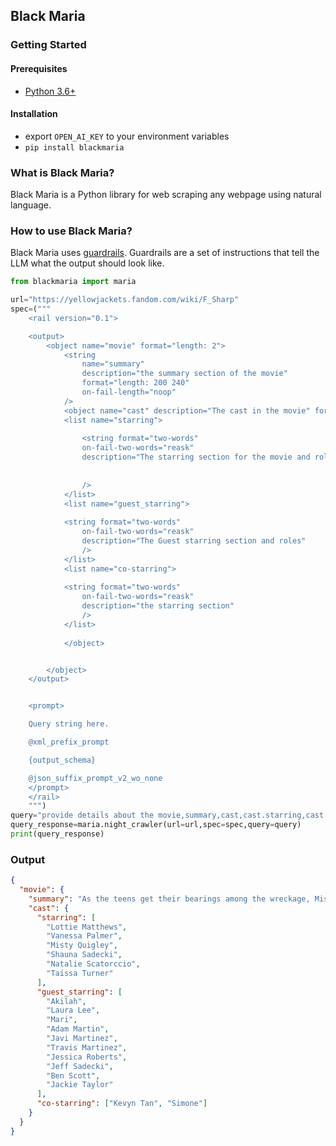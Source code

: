 ## Black Maria

### Getting Started
#### Prerequisites
- [Python 3.6+](https://www.python.org/downloads/)

#### Installation
- export `OPEN_AI_KEY` to your environment variables
- `pip install blackmaria`

### What is Black Maria?
Black Maria is a Python library for web scraping any webpage using natural language.

### How to use Black Maria?
Black Maria uses [guardrails](https://github.com/ShreyaR/guardrails). Guardrails are a set of instructions that tell the LLM what the output should look like. 

```python
from blackmaria import maria

url="https://yellowjackets.fandom.com/wiki/F_Sharp"
spec=("""
    <rail version="0.1">

    <output>
        <object name="movie" format="length: 2">
            <string
                name="summary"
                description="the summary section of the movie"
                format="length: 200 240"
                on-fail-length="noop"
            />
            <object name="cast" description="The cast in the movie" format="length: 3">
            <list name="starring">
        
                <string format="two-words"
                on-fail-two-words="reask"
                description="The starring section for the movie and roles"
        
                
                />
            </list>
            <list name="guest_starring">
            
            <string format="two-words"
                on-fail-two-words="reask"
                description="The Guest starring section and roles"
                />
            </list>
            <list name="co-starring">
            
            <string format="two-words"
                on-fail-two-words="reask"
                description="the starring section"
                />
            </list>
            
            </object>


        </object>
    </output>


    <prompt>

    Query string here.

    @xml_prefix_prompt

    {output_schema}

    @json_suffix_prompt_v2_wo_none
    </prompt>
    </rail>
    """)
query="provide details about the movie,summary,cast,cast.starring,cast.guest_starring,cast.co-starring"
query_response=maria.night_crawler(url=url,spec=spec,query=query)
print(query_response)


```
### Output
```json
{
  "movie": {
    "summary": "As the teens get their bearings among the wreckage, Misty finds hell on earth quite becoming. In the present: revenge, sex homework and the policeman formerly known as Goth.",
    "cast": {
      "starring": [
        "Lottie Matthews",
        "Vanessa Palmer",
        "Misty Quigley",
        "Shauna Sadecki",
        "Natalie Scatorccio",
        "Taissa Turner"
      ],
      "guest_starring": [
        "Akilah",
        "Laura Lee",
        "Mari",
        "Adam Martin",
        "Javi Martinez",
        "Travis Martinez",
        "Jessica Roberts",
        "Jeff Sadecki",
        "Ben Scott",
        "Jackie Taylor"
      ],
      "co-starring": ["Kevyn Tan", "Simone"]
    }
  }
}

```